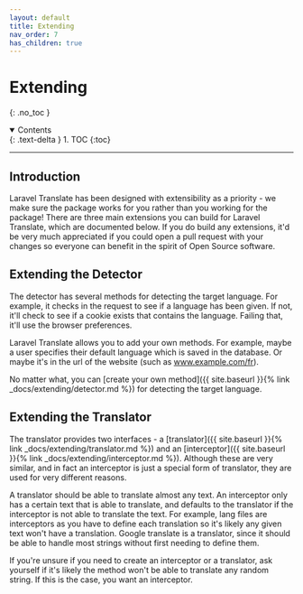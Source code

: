 ```yaml
---
layout: default
title: Extending
nav_order: 7
has_children: true
---
```



# Extending
{: .no_toc }

<details open markdown="block">
  <summary>
    Contents
  </summary>
  {: .text-delta }
1. TOC
{:toc}
</details>

---

## Introduction

Laravel Translate has been designed with extensibility as a priority - we make sure the package works for you rather than you working for the package! There are three main extensions you can build for Laravel Translate, which are documented below. If you do build any extensions, it'd be very much appreciated if you could open a pull request with your changes so everyone can benefit in the spirit of Open Source software.

## Extending the Detector

The detector has several methods for detecting the target language. For example, it checks in the request to see if a language has been given. If not, it'll check to see if a cookie exists that contains the language. Failing that, it'll use the browser preferences.

Laravel Translate allows you to add your own methods. For example, maybe a user specifies their default language which is saved in the database. Or maybe it's in the url of the website (such as www.example.com/fr).

No matter what, you can [create your own method]({{ site.baseurl }}{% link _docs/extending/detector.md %}) for detecting the target language.

## Extending the Translator

The translator provides two interfaces - a [translator]({{ site.baseurl }}{% link _docs/extending/translator.md %}) and an [interceptor]({{ site.baseurl }}{% link _docs/extending/interceptor.md %}). Although these are very similar, and in fact an interceptor is just a special form of translator, they are used for very different reasons.

A translator should be able to translate almost any text. An interceptor only has a certain text that is able to translate, and defaults to the translator if the interceptor is not able to translate the text. For example, lang files are interceptors as you have to define each translation so it's likely any given text won't have a translation. Google translate is a translator, since it should be able to handle most strings without first needing to define them.

If you're unsure if you need to create an interceptor or a translator, ask yourself if it's likely the method won't be able to translate any random string. If this is the case, you want an interceptor.
